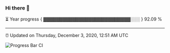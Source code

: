 ### Hi there 👋

⏳ Year progress { ▓▓▓▓▓▓▓▓▓▓▓▓▓▓▓▓▓▓▓▓▓▓▓▓▓▓▓░░░ } 92.09 %

---

⏰ Updated on Thursday, December 3, 2020, 12:51 AM UTC

![Progress Bar CI](https://github.com/arthurbuhl/arthurbuhl/workflows/Progress%20Bar%20CI/badge.svg)
